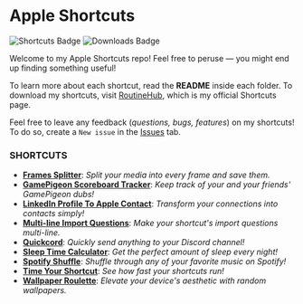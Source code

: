 # Apple Shortcuts

![Shortcuts Badge](https://img.shields.io/badge/dynamic/json?url=https%3A%2F%2Fus-south1-apple-shortcuts-418503.cloudfunctions.net%2Froutinehub&query=%24.Shortcuts&label=Shortcuts&color=%233b95ed&cacheSeconds=86400)
![Downloads Badge](https://img.shields.io/badge/dynamic/json?url=https%3A%2F%2Fus-south1-apple-shortcuts-418503.cloudfunctions.net%2Froutinehub&query=%24.Downloads&label=Downloads&color=%2324b363&cacheSeconds=86400)

Welcome to my Apple Shortcuts repo! Feel free to peruse — you might end up finding something useful!

To learn more about each shortcut, read the **README** inside each folder. To download my shortcuts, visit [RoutineHub](https://routinehub.co/user/spenpal), which is my official Shortcuts page.

Feel free to leave any feedback (_questions, bugs, features_) on my shortcuts! To do so, create a `New issue` in the [Issues](https://github.com/mrjeevs/Shortcuts/issues) tab.

### SHORTCUTS

-   **[Frames Splitter](https://github.com/spenpal/AppleShortcuts/tree/main/FramesSplitter)**: _Split your media into every frame and save them._
-   **[GamePigeon Scoreboard Tracker](https://github.com/spenpal/AppleShortcuts/tree/main/GamePigeonScoreboardTracker)**: _Keep track of your and your friends' GamePigeon dubs!_
-   **[LinkedIn Profile To Apple Contact](https://github.com/spenpal/AppleShortcuts/tree/main/LinkedInProfileToAppleContact)**: _Transform your connections into contacts simply!_
-   **[Multi-line Import Questions](https://github.com/spenpal/AppleShortcuts/tree/main/MultilineImportQuestions)**: _Make your shortcut's import questions multi-line._
-   **[Quickcord](https://github.com/spenpal/AppleShortcuts/tree/main/Quickcord)**: _Quickly send anything to your Discord channel!_
-   **[Sleep Time Calculator](https://github.com/spenpal/AppleShortcuts/tree/main/SleepTimeCalculator)**: _Get the perfect amount of sleep every night!_
-   **[Spotify Shuffle](https://github.com/spenpal/AppleShortcuts/tree/main/SpotifyShuffle)**: _Shuffle through any of your favorite music on Spotify!_
-   **[Time Your Shortcut](https://github.com/spenpal/AppleShortcuts/tree/main/TimeYourShortcut)**: _See how fast your shortcuts run!_
-   **[Wallpaper Roulette](https://github.com/spenpal/AppleShortcuts/tree/main/WallpaperRoulette)**: _Elevate your device's aesthetic with random wallpapers._
